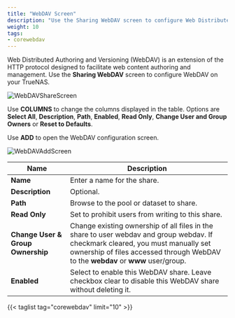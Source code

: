 ```yaml
---
title: "WebDAV Screen"
description: "Use the Sharing WebDAV screen to configure Web Distributed Authoring and Versioning (WebDAV) on your TrueNAS."
weight: 10
tags:
- corewebdav
---
```


Web Distributed Authoring and Versioning (WebDAV) is an extension of the HTTP protocol designed to facilitate web content authoring and management.
Use the **Sharing WebDAV** screen to configure WebDAV on your TrueNAS.

![WebDAVShareScreen](/images/CORE/13.0/WebDAVShareScreen.png "Sharing WebDAV Screen")

Use **COLUMNS** to change the columns displayed in the table. Options are **Select All**, **Description**, **Path**, **Enabled**, **Read Only**, **Change User and Group Owners** or **Reset to Defaults**.

Use **ADD** to open the WebDAV configuration screen.

![WebDAVAddScreen](/images/CORE/13.0/WebDAVAddScreen.png "Sharing WebDAV Add Screen")

| Name | Description |
|----------|-------------|
| **Name** | Enter a name for the share. |
| **Description** | Optional. |
| **Path** | Browse to the pool or dataset to share. |
| **Read Only** | Set to prohibit users from writing to this share. |
| **Change User & Group Ownership** | Change existing ownership of all files in the share to user webdav and group webdav. If checkmark cleared, you must manually set ownership of files accessed through WebDAV to the **webdav** or **www** user/group. |
| **Enabled** | Select to enable this WebDAV share. Leave checkbox clear to disable this WebDAV share without deleting it. |

{{< taglist tag="corewebdav" limit="10" >}}